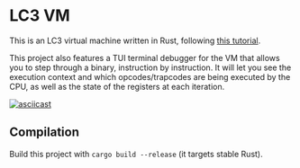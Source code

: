 # LC3 VM

This is an LC3 virtual machine written in Rust, following
[this tutorial](https://justinmeiners.github.io/lc3-vm/).

This project also features a TUI terminal debugger for the VM that allows you
to step through a binary, instruction by instruction. It will let you see the
execution context and which opcodes/trapcodes are being executed by the CPU, as
well as the state of the registers at each iteration.

[![asciicast](https://asciinema.org/a/gjmyL3thLqxmffcu0tpoZPSZh.svg)](https://asciinema.org/a/gjmyL3thLqxmffcu0tpoZPSZh)

<script id="asciicast-gjmyL3thLqxmffcu0tpoZPSZh" src="https://asciinema.org/a/gjmyL3thLqxmffcu0tpoZPSZh.js" async></script>

## Compilation

Build this project with `cargo build --release` (it targets stable Rust).
